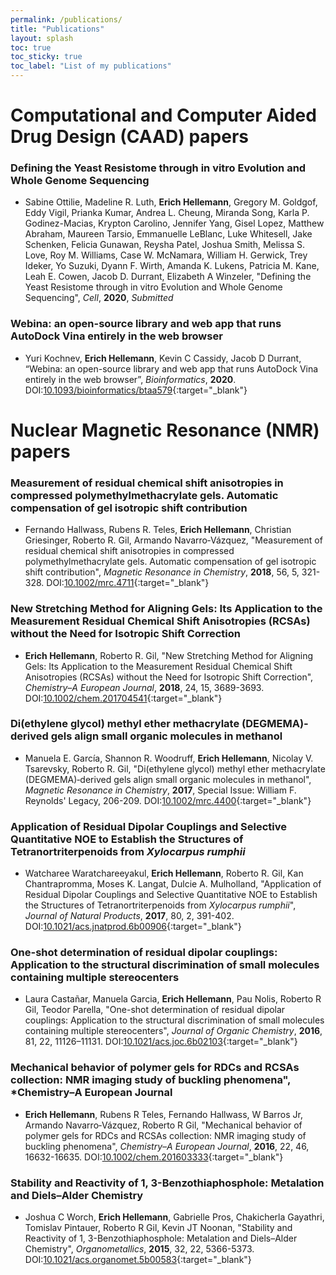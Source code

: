 ```yaml
---
permalink: /publications/
title: "Publications"
layout: splash
toc: true
toc_sticky: true
toc_label: "List of my publications"
---
```


# Computational and Computer Aided Drug Design (CAAD) papers

### Defining the Yeast Resistome through in vitro Evolution and Whole Genome Sequencing
- Sabine Ottilie, Madeline R. Luth, **Erich Hellemann**, Gregory M. Goldgof, Eddy Vigil, Prianka Kumar, Andrea L. Cheung, Miranda Song, Karla P. Godinez-Macias, Krypton Carolino, Jennifer Yang, Gisel Lopez, Matthew Abraham, Maureen Tarsio, Emmanuelle LeBlanc, Luke Whitesell, Jake Schenken, Felicia Gunawan, Reysha Patel, Joshua Smith, Melissa S. Love, Roy M. Williams, Case W. McNamara, William H. Gerwick, Trey Ideker, Yo Suzuki, Dyann F. Wirth, Amanda K. Lukens, Patricia M. Kane, Leah E. Cowen, Jacob D. Durrant, Elizabeth A Winzeler, "Defining the Yeast Resistome through in vitro Evolution and Whole Genome Sequencing", *Cell*, **2020**, *Submitted* 

### Webina: an open-source library and web app that runs AutoDock Vina entirely in the web browser
- Yuri Kochnev, **Erich Hellemann**, Kevin C Cassidy, Jacob D Durrant, “Webina: an open-source library and web app that runs AutoDock Vina entirely in the web browser”, *Bioinformatics*, **2020**. DOI:[10.1093/bioinformatics/btaa579](https://academic.oup.com/bioinformatics/advance-article/doi/10.1093/bioinformatics/btaa579/5860016){:target="_blank"}

# Nuclear Magnetic Resonance (NMR) papers

### Measurement of residual chemical shift anisotropies in compressed polymethylmethacrylate gels. Automatic compensation of gel isotropic shift contribution
- Fernando Hallwass, Rubens R. Teles, **Erich Hellemann**, Christian Griesinger, Roberto R. Gil, Armando Navarro‐Vázquez, "Measurement of residual chemical shift anisotropies in compressed polymethylmethacrylate gels. Automatic compensation of gel isotropic shift contribution", *Magnetic Resonance in Chemistry*, **2018**, 56, 5, 321-328. DOI:[10.1002/mrc.4711](https://onlinelibrary.wiley.com/doi/abs/10.1002/mrc.4711){:target="_blank"}

### New Stretching Method for Aligning Gels: Its Application to the Measurement Residual Chemical Shift Anisotropies (RCSAs) without the Need for Isotropic Shift Correction
- **Erich Hellemann**, Roberto R. Gil, "New Stretching Method for Aligning Gels: Its Application to the Measurement Residual Chemical Shift Anisotropies (RCSAs) without the Need for Isotropic Shift Correction", *Chemistry–A European Journal*, **2018**, 24, 15, 3689-3693. DOI:[10.1002/chem.201704541](https://chemistry-europe.onlinelibrary.wiley.com/doi/abs/10.1002/chem.201704541){:target="_blank"}

### Di(ethylene glycol) methyl ether methacrylate (DEGMEMA)‐derived gels align small organic molecules in methanol
- Manuela E. García, Shannon R. Woodruff, **Erich Hellemann**, Nicolay V. Tsarevsky, Roberto R. Gil, "Di(ethylene glycol) methyl ether methacrylate (DEGMEMA)‐derived gels align small organic molecules in methanol", *Magnetic Resonance in Chemistry*, **2017**, Special Issue: William F. Reynolds' Legacy, 206-209. DOI:[10.1002/mrc.4400](https://onlinelibrary.wiley.com/doi/abs/10.1002/mrc.4400){:target="_blank"}

### Application of Residual Dipolar Couplings and Selective Quantitative NOE to Establish the Structures of Tetranortriterpenoids from *Xylocarpus rumphii*
- Watcharee Waratchareeyakul, **Erich Hellemann**, Roberto R. Gil, Kan Chantrapromma, Moses K. Langat, Dulcie A. Mulholland, "Application of Residual Dipolar Couplings and Selective Quantitative NOE to Establish the Structures of Tetranortriterpenoids from *Xylocarpus rumphii*", *Journal of Natural Products*, **2017**, 80, 2, 391-402. DOI:[10.1021/acs.jnatprod.6b00906](https://pubs.acs.org/doi/abs/10.1021/acs.jnatprod.6b00906){:target="_blank"}

### One-shot determination of residual dipolar couplings: Application to the structural discrimination of small molecules containing multiple stereocenters
- Laura Castañar, Manuela Garcia, **Erich Hellemann**, Pau Nolis, Roberto R Gil, Teodor Parella, "One-shot determination of residual dipolar couplings: Application to the structural discrimination of small molecules containing multiple stereocenters", *Journal of Organic Chemistry*, **2016**, 81, 22, 11126–11131. DOI:[10.1021/acs.joc.6b02103](https://pubs.acs.org/doi/abs/10.1021/acs.joc.6b02103){:target="_blank"}

### Mechanical behavior of polymer gels for RDCs and RCSAs collection: NMR imaging study of buckling phenomena", *Chemistry–A European Journal
- **Erich Hellemann**, Rubens R Teles, Fernando Hallwass, W Barros Jr, Armando Navarro‐Vázquez, Roberto R Gil, "Mechanical behavior of polymer gels for RDCs and RCSAs collection: NMR imaging study of buckling phenomena", *Chemistry–A European Journal*, **2016**, 22, 46, 16632-16635. DOI:[10.1002/chem.201603333](https://chemistry-europe.onlinelibrary.wiley.com/doi/abs/10.1002/chem.201603333){:target="_blank"}

### Stability and Reactivity of 1, 3-Benzothiaphosphole: Metalation and Diels–Alder Chemistry
- Joshua C Worch, **Erich Hellemann**, Gabrielle Pros, Chakicherla Gayathri, Tomislav Pintauer, Roberto R Gil, Kevin JT Noonan, "Stability and Reactivity of 1, 3-Benzothiaphosphole: Metalation and Diels–Alder Chemistry", *Organometallics*, **2015**, 32, 22, 5366-5373. DOI:[10.1021/acs.organomet.5b00583](https://pubs.acs.org/doi/abs/10.1021/acs.organomet.5b00583){:target="_blank"}


